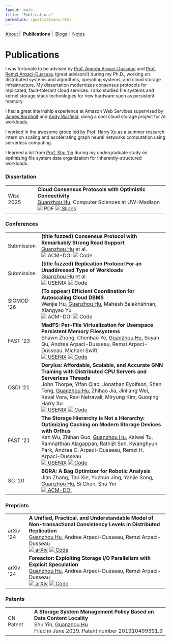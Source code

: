 ```yaml
---
layout: main
title: "Publications"
permalink: /publications.html
---
```


<p class="navigation-bar">
  <a href="/index.html">About</a>&nbsp;|&nbsp;
  <b>Publications</b>&nbsp;|&nbsp;
  <a href="/blogs.html">Blogs</a>&nbsp;|&nbsp;
  <a href="/notes.html">Notes</a>
</p>

# Publications

I was fortunate to be advised by [Prof. Andrea Arpaci-Dusseau](http://pages.cs.wisc.edu/~dusseau/) and [Prof. Remzi Arpaci-Dusseau](http://pages.cs.wisc.edu/~remzi/) (great advisors!) during my Ph.D., working on distributed systems and algorithms, operating systems, and cloud storage infrastructure. My dissertation modernizes consensus protocols for replicated, fault-tolerant cloud services. I also studied file systems and kernel storage stack technologies for new hardware such as persistent memory.

I had a great internship experience at Amazon Web Services supervised by [James Bornholt](https://jamesbornholt.com/) and [Andy Warfield](https://www.cs.ubc.ca/~andy/), doing a cool cloud storage project for AI workloads.

I worked in the awesome group led by [Prof. Harry Xu](http://web.cs.ucla.edu/~harryxu/) as a summer research intern on scaling and accelerating graph neural networks computation using serverless computing.

I learned a lot from [Prof. Shu Yin](https://sist.shanghaitech.edu.cn/yinshu_en/main.htm) during my undergraduate study on optimizing file system data organization for inherently-structured workloads.

### Dissertation

<table class="pub-list">
  <tr>
    <td class="conf-year">Wisc 2025</td>
    <td>
        <b>Cloud Consensus Protocols with Optimistic Connectivity</b><br/>
        <u>Guanzhou Hu</u>, Computer Sciences at UW-Madison<br/>
        <a class="btn-pdf"><img class="pub-btn" src="/assets/img/pdf-button.svg" /> PDF</a>
        <a class="btn-slides" href="/assets/file/Dissertation-slides.pdf" target="_blank"><img class="pub-btn-small" src="/assets/img/slides-button.svg" /> Slides</a>
    </td>
  </tr>
</table>

### Conferences

<table class="pub-list">
  <tr>
    <td class="conf-year">Submission</td>
    <td>
        <b>(title fuzzed) Consensus Protocol with Remarkably Strong Read Support</b><br/>
        <u>Guanzhou Hu</u> et al.<br/>
        <a class="btn-acmdoi"><img class="pub-btn" src="/assets/img/acmdoi-button.svg" /> ACM-DOI</a>
        <a class="btn-github"><img class="pub-btn-small" src="/assets/img/github-button.svg" /> Code</a>
    </td>
  </tr>
  <tr>
    <td class="conf-year">Submission</td>
    <td>
        <b>(title fuzzed) Replication Protocol For an Unaddressed Type of Workloads</b><br/>
        <u>Guanzhou Hu</u> et al.<br/>
        <a class="btn-usenix"><img class="pub-btn" src="/assets/img/usenix-button.svg" /> USENIX</a>
        <a class="btn-github"><img class="pub-btn-small" src="/assets/img/github-button.svg" /> Code</a>
    </td>
  </tr>
  <tr>
    <td class="conf-year">SIGMOD '26</td>
    <td>
        <b>(To appear) Efficient Coordination for Autoscaling Cloud DBMS</b><br/>
        Wenjie Hu, <u>Guanzhou Hu</u>, Mahesh Balakrishnan, Xiangyao Yu<br/>
        <a class="btn-acmdoi"><img class="pub-btn" src="/assets/img/acmdoi-button.svg" /> ACM-DOI</a>
        <a class="btn-github"><img class="pub-btn-small" src="/assets/img/github-button.svg" /> Code</a>
    </td>
  </tr>
  <tr>
    <td class="conf-year">FAST '23</td>
    <td>
        <b>MadFS: Per-File Virtualization for Userspace Persistent Memory Filesystems</b><br/>
        Shawn Zhong, Chenhao Ye, <u>Guanzhou Hu</u>, Suyan Qu, Andrea Arpaci-Dusseau, Remzi Arpaci-Dusseau, Michael Swift<br/>
        <a class="btn-usenix" href="https://www.usenix.org/conference/fast23/presentation/zhong" target="_blank"><img class="pub-btn" src="/assets/img/usenix-button.svg" /> USENIX</a>
        <a class="btn-github" href="https://github.com/WiscADSL/MadFS" target="_blank"><img class="pub-btn-small" src="/assets/img/github-button.svg" /> Code</a>
    </td>
  </tr>
  <tr>
    <td class="conf-year">OSDI '21</td>
    <td>
        <b>Dorylus: Affordable, Scalable, and Accurate GNN Training with Distributed CPU Servers and Serverless Threads</b><br/>
        John Thorpe, Yifan Qiao, Jonathan Eyolfson, Shen Teng, <u>Guanzhou Hu</u>, Zhihao Jia, Jinliang Wei, Keval Vora, Ravi Netravali, Miryung Kim, Guoqing Harry Xu<br/>
        <a class="btn-usenix" href="https://www.usenix.org/conference/osdi21/presentation/thorpe" target="_blank"><img class="pub-btn" src="/assets/img/usenix-button.svg" /> USENIX</a>
        <a class="btn-github" href="https://github.com/uclasystem/dorylus" target="_blank"><img class="pub-btn-small" src="/assets/img/github-button.svg" /> Code</a>
    </td>
  </tr>
  <tr>
    <td class="conf-year">FAST '21</td>
    <td>
        <b>The Storage Hierarchy is Not a Hierarchy: Optimizing Caching on Modern Storage Devices with Orthus</b><br/>
        Kan Wu, Zhihan Guo, <u>Guanzhou Hu</u>, Kaiwei Tu, Ramnatthan Alagappan, Rathijit Sen, Kwanghyun Park, Andrea C. Arpaci-Dusseau, Remzi H. Arpaci-Dusseau<br/>
        <a class="btn-usenix" href="https://www.usenix.org/conference/fast21/presentation/wu-kan" target="_blank"><img class="pub-btn" src="/assets/img/usenix-button.svg" /> USENIX</a>
        <a class="btn-github" href="https://github.com/josehu07/nhc-demo" target="_blank"><img class="pub-btn-small" src="/assets/img/github-button.svg" /> Code</a>
    </td>
  </tr>
  <tr>
    <td class="conf-year">SC '20</td>
    <td>
        <b>BORA: A Bag Optimizer for Robotic Analysis</b><br/>
        Jian Zhang, Tao Xie, Yuzhuo Jing, Yanjie Song, <u>Guanzhou Hu</u>, Si Chen, Shu Yin<br/>
        <a class="btn-acmdoi" href="https://dl.acm.org/doi/abs/10.5555/3433701.3433716" target="_blank"><img class="pub-btn" src="/assets/img/acmdoi-button.svg" /> ACM-DOI</a>
    </td>
  </tr>
</table>

### Preprints

<table class="pub-list">
  <tr>
    <td class="conf-year">arXiv '24</td>
    <td>
        <b>A Unified, Practical, and Understandable Model of Non-transactional Consistency Levels in Distributed Replication</b><br/>
        <u>Guanzhou Hu</u>, Andrea Arpaci-Dusseau, Remzi Arpaci-Dusseau<br/>
        <a class="btn-arxiv" href="https://arxiv.org/abs/2409.01576" target="_blank"><img class="pub-btn" src="/assets/img/arxiv-button.svg" /> arXiv</a>
        <a class="btn-github" href="https://github.com/josehu07/jepsen.demo" target="_blank"><img class="pub-btn-small" src="/assets/img/github-button.svg" /> Code</a>
    </td>
  </tr>
  <tr>
    <td class="conf-year">arXiv '24</td>
    <td>
        <b>Foreactor: Exploiting Storage I/O Parallelism with Explicit Speculation</b><br/>
        <u>Guanzhou Hu</u>, Andrea Arpaci-Dusseau, Remzi Arpaci-Dusseau<br/>
        <a class="btn-arxiv" href="https://arxiv.org/abs/2409.01580" target="_blank"><img class="pub-btn" src="/assets/img/arxiv-button.svg" /> arXiv</a>
        <a class="btn-github" href="https://github.com/josehu07/foreactor" target="_blank"><img class="pub-btn-small" src="/assets/img/github-button.svg" /> Code</a>
    </td>
  </tr>
</table>

### Patents

<table class="pub-list">
  <tr>
    <td class="conf-year">CN Patent</td>
    <td>
        <b>A Storage System Management Policy Based on Data Content Locality</b><br/>
        Shu Yin, <u>Guanzhou Hu</u><br/>
        Filed in June 2019. Patent number 201910499391.9
    </td>
  </tr>
</table>
